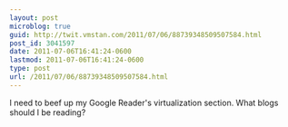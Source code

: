 ```yaml
---
layout: post
microblog: true
guid: http://twit.vmstan.com/2011/07/06/88739348509507584.html
post_id: 3041597
date: 2011-07-06T16:41:24-0600
lastmod: 2011-07-06T16:41:24-0600
type: post
url: /2011/07/06/88739348509507584.html
---
```

I need to beef up my Google Reader's virtualization section. What blogs should I be reading?
